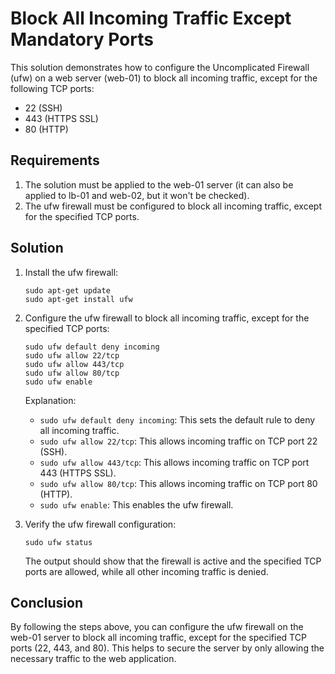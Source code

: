 # Block All Incoming Traffic Except Mandatory Ports

This solution demonstrates how to configure the Uncomplicated Firewall (ufw) on a web server (web-01) to block all incoming traffic, except for the following TCP ports:

- 22 (SSH)
- 443 (HTTPS SSL)
- 80 (HTTP)

## Requirements

1. The solution must be applied to the web-01 server (it can also be applied to lb-01 and web-02, but it won't be checked).
2. The ufw firewall must be configured to block all incoming traffic, except for the specified TCP ports.

## Solution

1. Install the ufw firewall:

   ```
   sudo apt-get update
   sudo apt-get install ufw
   ```

2. Configure the ufw firewall to block all incoming traffic, except for the specified TCP ports:

   ```
   sudo ufw default deny incoming
   sudo ufw allow 22/tcp
   sudo ufw allow 443/tcp
   sudo ufw allow 80/tcp
   sudo ufw enable
   ```

   Explanation:
   - `sudo ufw default deny incoming`: This sets the default rule to deny all incoming traffic.
   - `sudo ufw allow 22/tcp`: This allows incoming traffic on TCP port 22 (SSH).
   - `sudo ufw allow 443/tcp`: This allows incoming traffic on TCP port 443 (HTTPS SSL).
   - `sudo ufw allow 80/tcp`: This allows incoming traffic on TCP port 80 (HTTP).
   - `sudo ufw enable`: This enables the ufw firewall.

3. Verify the ufw firewall configuration:

   ```
   sudo ufw status
   ```

   The output should show that the firewall is active and the specified TCP ports are allowed, while all other incoming traffic is denied.

## Conclusion

By following the steps above, you can configure the ufw firewall on the web-01 server to block all incoming traffic, except for the specified TCP ports (22, 443, and 80). This helps to secure the server by only allowing the necessary traffic to the web application.
